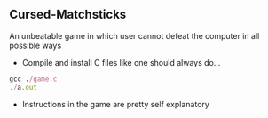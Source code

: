 ## Cursed-Matchsticks

An unbeatable game in which user cannot defeat the computer in all possible ways

* Compile and install C files like one should always do...

```ruby
gcc ./game.c
./a.out
```

* Instructions in the game are pretty self explanatory
